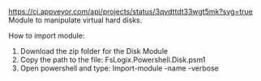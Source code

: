 https://ci.appveyor.com/api/projects/status/3qvdttdt33wgt5mk?svg=true
Module to manipulate virtual hard disks.

How to import module: 
1) Download the zip folder for the Disk Module 
2) Copy the path to the file: FsLogix.Powershell.Disk.psm1
3) Open powershell and type: Import-module -name <Path to psm1 file> -verbose
